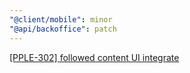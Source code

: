 ```yaml
---
"@client/mobile": minor
"@api/backoffice": patch
---
```


[[PPLE-302] followed content UI integrate](https://linear.app/snts/issue/PPLE-302/followed-content-ui-and-integrate)
